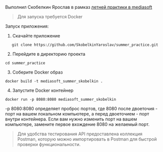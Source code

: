 Выполнил Скобелкин Ярослав в рамказ [летней практики в mediasoft](https://docs.google.com/document/d/1-laS0wKfca9m3r0FOBkMI1GuZ6HSyC73/edit)

> Для запуска требуется Docker

Запуск приложения:
1. Скачайте приложение
```
   git clone https://github.com/SkobelkinYaroslav/summer_practice.git
```
2. Перейдите в директорию проекта
```
cd summer_practice
```
3. Соберите Docker образ
```
docker build -t mediasoft_summer_skobelkin . 
```

4. Запустите Docker контейнер
```
docker run -p 8080:8080 mediasoft_summer_skobelkin
```
-p 8080:8080 определяет проброс портов, где 8080 после двоеточия - порт на вашем локальном компьютере, а перед двоеточием - порт внутри контейнера. Если вам нужно изменить порт на вашем компьютере, замените первое вхождение 8080 на желаемый порт.


> Для удобства тестирования API предоставлена коллекция Postman, которую можно импортировать в Postman для быстрой проверки функциональности.